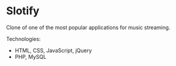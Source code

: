 # Slotify
Clone of one of the most popular applications for music streaming.

Technologies:

- HTML, CSS, JavaScript, jQuery
- PHP, MySQL
